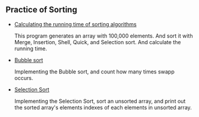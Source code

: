 **Practice of Sorting**
---
- [Calculating the running time of sorting algorithms](https://github.com/Stakada/Programs/tree/master/Sorting/Calculating_Sorting)
  
  This program generates an array with 100,000 elements. And sort it with Merge, Insertion, Shell, Quick, and Selection sort. And calculate the running time.
  
- [Bubble sort](https://github.com/Stakada/Programs/blob/master/Sorting/BubbleSort/BubbleSortPractice.java)

  Implementing the Bubble sort, and count how many times swapp occurs.

- [Selection Sort](https://github.com/Stakada/Programs/blob/master/Sorting/SelectionSort/selection.java)
  
  Implementing the Selection Sort, sort an unsorted array, and print out the sorted array's elements indexes of each elements in unsorted array. 
